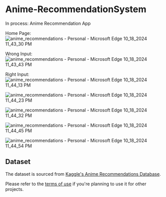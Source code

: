 # Anime-RecommendationSystem
In process: Anime Recommendation App

Home Page:
![anime_recommendations - Personal - Microsoft​ Edge 10_18_2024 11_43_30 PM](https://github.com/user-attachments/assets/fe693a82-3a19-495e-9566-3c84798d4a89)

Wrong Input:
![anime_recommendations - Personal - Microsoft​ Edge 10_18_2024 11_43_43 PM](https://github.com/user-attachments/assets/30c16c10-8bf8-457a-af42-4b05f9c7a0eb)

Right Input: 
![anime_recommendations - Personal - Microsoft​ Edge 10_18_2024 11_44_13 PM](https://github.com/user-attachments/assets/37c91c13-440c-4784-a05f-a626f267cdbc)

![anime_recommendations - Personal - Microsoft​ Edge 10_18_2024 11_44_23 PM](https://github.com/user-attachments/assets/0aecf0dc-6566-4647-b12a-9a932f805913)

![anime_recommendations - Personal - Microsoft​ Edge 10_18_2024 11_44_32 PM](https://github.com/user-attachments/assets/570e95d1-170a-4b99-811a-912ba46ff90c)

![anime_recommendations - Personal - Microsoft​ Edge 10_18_2024 11_44_45 PM](https://github.com/user-attachments/assets/0e18441c-5aea-4ec9-9261-7533356b6c7a)

![anime_recommendations - Personal - Microsoft​ Edge 10_18_2024 11_44_54 PM](https://github.com/user-attachments/assets/1cb81681-dfad-40b5-97dd-b01c7d074cdb)


## Dataset

The dataset is sourced from [Kaggle's Anime Recommendations Database](https://www.kaggle.com/datasets/CooperUnion/anime-recommendations-database).

Please refer to the [terms of use](https://www.kaggle.com/datasets) if you're planning to use it for other projects.
